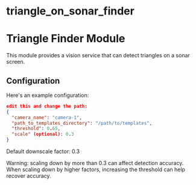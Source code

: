 # triangle_on_sonar_finder

# Triangle Finder Module

This module provides a vision service that can detect triangles on a sonar screen.

## Configuration

Here's an example configuration:
```json
edit this and change the path:
{
  "camera_name": "camera-1",
  "path_to_templates_directory": "/path/to/templates",
  "threshold": 0.65,
  "scale" (optional): 0.3 
}
```
Default downscale factor: 0.3

Warning: scaling down by more than 0.3 can affect detection accuracy. When scaling down by higher factors, increasing the threshold can help recover accuracy. 




